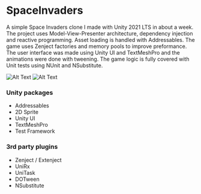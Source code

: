 # SpaceInvaders

A simple Space Invaders clone I made with Unity 2021 LTS in about a week. The project uses Model-View-Presenter architecture, dependency injection and reactive programming. Asset loading is handled with Addressables. The game uses Zenject factories and memory pools to improve preformance. The user interface was made using Unity UI and TextMeshPro and the animations were done with tweening. The game logic is fully covered with Unit tests using NUnit and NSubstitute.

![Alt Text](https://github.com/gubicsz/SpaceInvaders/blob/master/Content/SpaceInvaders1.gif)
![Alt Text](https://github.com/gubicsz/SpaceInvaders/blob/master/Content/SpaceInvaders2.gif)

### Unity packages

- Addressables
- 2D Sprite
- Unity UI
- TextMeshPro
- Test Framework

### 3rd party plugins
- Zenject / Extenject
- UniRx
- UniTask
- DOTween
- NSubstitute
